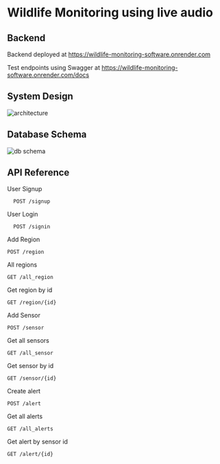 # Wildlife Monitoring using live audio

## Backend

Backend deployed at <https://wildlife-monitoring-software.onrender.com>

Test endpoints using Swagger at <https://wildlife-monitoring-software.onrender.com/docs>

## System Design

![architecture](https://github.com/Ankit-AP-Paul/wildlife-monitoring-software/assets/83993904/5dcfa878-dfe4-4675-8159-9f7348393301)

## Database Schema

![db schema](https://github.com/user-attachments/assets/4e909bac-90d6-4db7-b267-1f9123f6dc74)

## API Reference

User Signup

```
  POST /signup
```

User Login

```
  POST /signin
```

Add Region

```
POST /region
```

All regions

```
GET /all_region
```

Get region by id

```
GET /region/{id}
```

Add Sensor

```
POST /sensor
```

Get all sensors

```
GET /all_sensor
```

Get sensor by id

```
GET /sensor/{id}
```

Create alert

```
POST /alert
```

Get all alerts

```
GET /all_alerts
```

Get alert by sensor id

```
GET /alert/{id}
```
